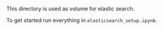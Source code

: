 This directory is used as volume for elastic search.

To get started run everything in `elasticsearch_setup.ipynb`.
